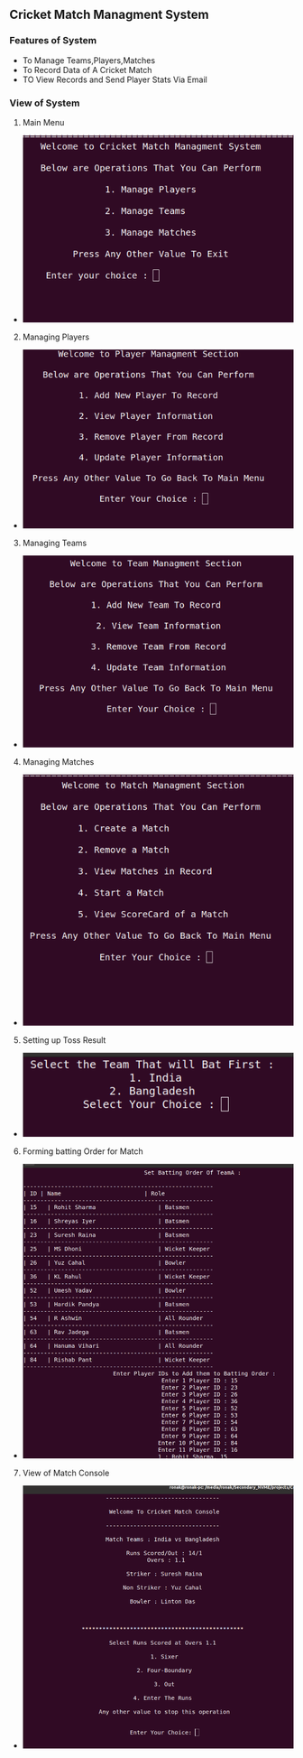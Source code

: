 ## Cricket Match Managment System

### Features of System

- To Manage Teams,Players,Matches
- To Record Data of A Cricket Match 
- TO View Records and Send Player Stats Via Email

### View of System

1. Main Menu 
-  ![Main Menu](/Images/img_01.png)
2. Managing Players
- ![Managing Players](/Images/img_02.png)
3. Managing Teams
- ![Managing Teams](/Images/img_03.png)
4. Managing Matches
- ![Managing Matches](/Images/img_04.png)
5. Setting up Toss Result
- ![Toss](/Images/img_06.png)
6. Forming batting Order for Match
- ![Batting Order](/Images/img_05.png)
7. View of Match Console
- ![Match COnsole](/Images/img_07.png)

